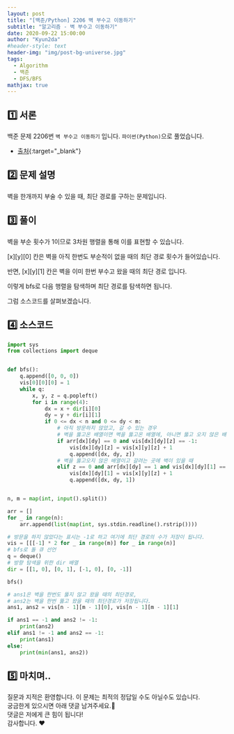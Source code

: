 ```yaml
---
layout: post
title: "[백준/Python] 2206 벽 부수고 이동하기"
subtitle: "알고리즘 - 벽 부수고 이동하기"
date: 2020-09-22 15:00:00
author: "Kyun2da"
#header-style: text
header-img: "img/post-bg-universe.jpg"
tags:
  - Algorithm
  - 백준
  - DFS/BFS
mathjax: true
---
```


## 1️⃣ 서론

백준 문제 2206번 `벽 부수고 이동하기` 입니다. `파이썬(Python)`으로 풀었습니다.

- [출처](https://www.acmicpc.net/problem/2206){:target="\_blank"}

## 2️⃣ 문제 설명

벽을 한개까지 부술 수 있을 때, 최단 경로를 구하는 문제입니다.

## 3️⃣ 풀이

벽을 부순 횟수가 1이므로 3차원 행렬을 통해 이를 표현할 수 있습니다.

[x][y][0] 칸은 벽을 아직 한번도 부순적이 없을 때의 최단 경로 횟수가 들어있습니다.

반면, [x][y][1] 칸은 벽을 이미 한번 부수고 왔을 때의 최단 경로 입니다.

이렇게 bfs로 다음 행렬을 탐색하며 최단 경로를 탐색하면 됩니다.

그럼 소스코드를 살펴보겠습니다.

## 4️⃣ 소스코드

```python
import sys
from collections import deque


def bfs():
    q.append([0, 0, 0])
    vis[0][0][0] = 1
    while q:
        x, y, z = q.popleft()
        for i in range(4):
            dx = x + dir[i][0]
            dy = y + dir[i][1]
            if 0 <= dx < n and 0 <= dy < m:
                # 아직 방문하지 않았고, 갈 수 있는 경우
                # 벽을 뚫고온 배열이면 벽을 뚫고온 배열에, 아니면 뚫고 오지 않은 배열에 1을더한다.
                if arr[dx][dy] == 0 and vis[dx][dy][z] == -1:
                    vis[dx][dy][z] = vis[x][y][z] + 1
                    q.append([dx, dy, z])
                # 벽을 뚫고오지 않은 배열이고 갈려는 곳에 벽이 있을 때
                elif z == 0 and arr[dx][dy] == 1 and vis[dx][dy][1] == -1:
                    vis[dx][dy][1] = vis[x][y][z] + 1
                    q.append([dx, dy, 1])


n, m = map(int, input().split())

arr = []
for _ in range(n):
    arr.append(list(map(int, sys.stdin.readline().rstrip())))

# 방문을 하지 않았다는 표시는 -1로 하고 여기에 최단 경로의 수가 저장이 됩니다.
vis = [[[-1] * 2 for _ in range(m)] for _ in range(n)]
# bfs로 돌 큐 선언
q = deque()
# 방향 탐색을 위한 dir 배열
dir = [[1, 0], [0, 1], [-1, 0], [0, -1]]

bfs()

# ans1은 벽을 한번도 뚫지 않고 왔을 때의 최단경로,
# ans2는 벽을 한번 뚫고 왔을 때의 최단경로가 저장됩니다.
ans1, ans2 = vis[n - 1][m - 1][0], vis[n - 1][m - 1][1]

if ans1 == -1 and ans2 != -1:
    print(ans2)
elif ans1 != -1 and ans2 == -1:
    print(ans1)
else:
    print(min(ans1, ans2))
```

## 5️⃣ 마치며..

질문과 지적은 환영합니다. 이 문제는 최적의 정답일 수도 아닐수도 있습니다.  
궁금한게 있으시면 아래 댓글 남겨주세요.🙏  
댓글은 저에게 큰 힘이 됩니다!  
감사합니다. ❤️
